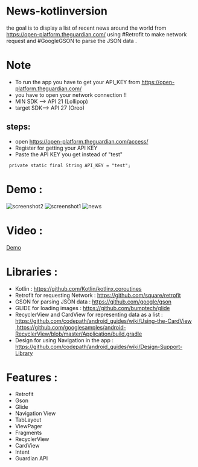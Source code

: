 # News-kotlinversion
the goal is to display a list of recent news around the world from  https://open-platform.theguardian.com/ using #Retrofit to make network 
request and #GoogleGSON to parse the JSON data .

# Note 
* To run the app you have to get your API_KEY from https://open-platform.theguardian.com/
* you have to open your network connection !! 
* MIN SDK --> API 21 (Lollipop)
* target SDK--> API 27 (Oreo)
## steps: 
* open https://open-platform.theguardian.com/access/
* Register for getting your API KEY 
* Paste the API KEY you get instead of "test" 
```
 private static final String API_KEY = "test";
```
# Demo :
![screenshot2](https://user-images.githubusercontent.com/21147699/52521429-baebe000-2c7f-11e9-8529-b21f14033ff7.jpg)
![screenshot1](https://user-images.githubusercontent.com/21147699/52521454-0acaa700-2c80-11e9-9434-19ee92349cd1.jpg)
![news](https://user-images.githubusercontent.com/21147699/52521912-55035680-2c87-11e9-9114-c2f67e25075a.png)

# Video :
[Demo](https://youtu.be/BlJJVjiWMUY)

# Libraries :
* Kotlin : https://github.com/Kotlin/kotlinx.coroutines
* Retrofit for requesting Network : https://github.com/square/retrofit
* GSON for parsing JSON data : https://github.com/google/gson
* GLIDE for loading images : https://github.com/bumptech/glide
* RecyclerView and CardView for representing data as a list : https://github.com/codepath/android_guides/wiki/Using-the-CardView
 ,https://github.com/googlesamples/android-RecyclerView/blob/master/Application/build.gradle
* Design for using Navigation in the app : https://github.com/codepath/android_guides/wiki/Design-Support-Library

# Features :
* Retrofit 
* Gson 
* Glide 
* Navigation View 
* TabLayout 
* ViewPager 
* Fragments
* RecyclerView 
* CardView 
* Intent 
* Guardian API
